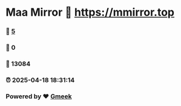 # Maa Mirror :link: https://mmirror.top 
### :page_facing_up: [5](https://mmirror.top/tag.html) 
### :speech_balloon: 0 
### :hibiscus: 13084 
### :alarm_clock: 2025-04-18 18:31:14 
### Powered by :heart: [Gmeek](https://github.com/Meekdai/Gmeek)
